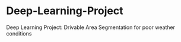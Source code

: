 # Deep-Learning-Project
Deep Learning Project: Drivable Area Segmentation for poor weather conditions

